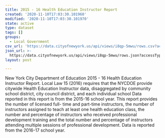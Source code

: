 ```yaml
---
title: 2015 - 16 Health Education Instructor Report
created: '2020-11-10T17:03:30.101960'
modified: '2020-11-10T17:03:30.101970'
state: active
type: dataset
tags: []
groups:
  - Local Government
csv_url: 'https://data.cityofnewyork.us/api/views/i8qp-5mwu/rows.csv?accessType=DOWNLOAD'
json_url: >-
  https://data.cityofnewyork.us/api/views/i8qp-5mwu/rows.json?accessType=DOWNLOAD
layout: post

---
```

New York City Department of Education 2015 - 16 Health Education Instructor Report.
Local Law 15 (2016) requires that the NYCDOE provide citywide Health Education Instructor data, disaggregated by community school district, city council district, and each individual school Data reported in this report is from the 2015-16 school year.
This report provides the number of licensed full- time and part-time instructors, the number of instructors assigned to teach at least one health education class, the number and percentage of instructors who received professional development training and the total number and percentage of instructors attending multiple sessions of professional development. Data is reported from the 2016-17 school year.
